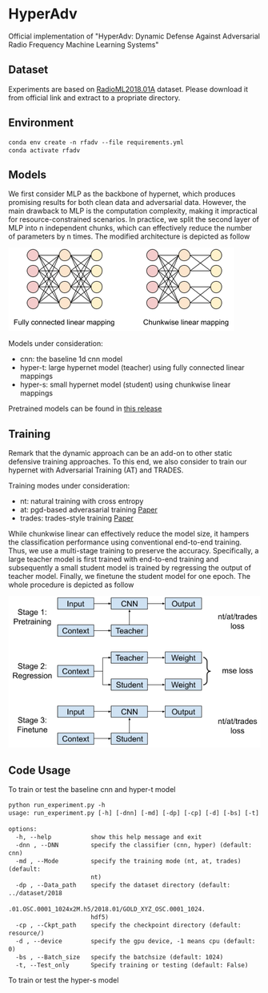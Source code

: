 # HyperAdv
Official implementation of "HyperAdv: Dynamic Defense Against Adversarial Radio Frequency Machine Learning Systems"

## Dataset

Experiments are based on [RadioML2018.01A](https://www.deepsig.ai/datasets/) dataset. Please download it from official link and extract to a propriate directory.

## Environment

```
conda env create -n rfadv --file requirements.yml
conda activate rfadv
```

## Models

We first consider MLP as the backbone of hypernet, which produces promising results for both clean data and adversarial data. However, the main drawback to MLP is the computation complexity, making it impractical for resource-constrained scenarios. In practice, we split the second layer of MLP into n independent chunks, which can effectively reduce the number of parameters by n times. The modified architecture is depicted as follow

![chunkwiselinear](./misc/chunkwise.png)

Models under consideration:

- cnn: the baseline 1d cnn model 
- hyper-t: large hypernet model (teacher) using fully connected linear mappings
- hyper-s: small hypernet model (student) using chunkwise linear mappings

Pretrained models can be found in [this release](https://github.com/Restuccia-Group/HyperAdv/releases/tag/pretrained-models)

## Training

Remark that the dynamic approach can be an add-on to other static defensive training approaches. To this end, we also consider to train our hypernet with Adversarial Training (AT) and TRADES. 

Training modes under consideration:

- nt: natural training with cross entropy
- at: pgd-based adverasarial training [Paper](https://arxiv.org/pdf/1706.06083)
- trades: trades-style training [Paper](http://proceedings.mlr.press/v97/zhang19p/zhang19p-supp.pdf)

While chunkwise linear can effectively reduce the model size, it hampers the classification performance using conventional end-to-end training. Thus, we use a multi-stage training to preserve the accuracy. Specifically, a large teacher model is first trained with end-to-end training and subsequently a small student model is trained by regressing the output of teacher model. Finally, we finetune the student model for one epoch. The whole procedure is depicted as follow

![multistage](./misc/multi-stage.png)

## Code Usage

To train or test the baseline cnn and hyper-t model

```
python run_experiment.py -h
usage: run_experiment.py [-h] [-dnn] [-md] [-dp] [-cp] [-d] [-bs] [-t]

options:
  -h, --help           show this help message and exit
  -dnn , --DNN         specify the classifier (cnn, hyper) (default: cnn)
  -md , --Mode         specify the training mode (nt, at, trades) (default:
                       nt)
  -dp , --Data_path    specify the dataset directory (default: ../dataset/2018
                       .01.OSC.0001_1024x2M.h5/2018.01/GOLD_XYZ_OSC.0001_1024.
                       hdf5)
  -cp , --Ckpt_path    specify the checkpoint directory (default: resource/)
  -d , --device        specify the gpu device, -1 means cpu (default: 0)
  -bs , --Batch_size   specify the batchsize (default: 1024)
  -t, --Test_only      Specify training or testing (default: False)
```

To train or test the hyper-s model

```
```